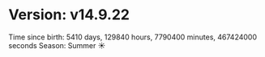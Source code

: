 # Version: v14.9.22
Time since birth: 5410 days, 129840 hours, 7790400 minutes, 467424000 seconds
Season: Summer ☀️
